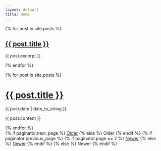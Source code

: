 ```yaml
---
layout: default
title: Home
---
```


<div class="posts">
{% for post in site.posts %}
<h2><a href="{{ post.url | prepend: site.baseurl }}">{{ post.title }}</a></h2>

{{ post.excerpt }}

{% endfor %}
</div>

<div class="posts">
<!--  {% for post in paginator.posts %} -->
{% for post in site.posts %}
<div class="post">
<h1 class="post-title">
<a href="{{site.baseurl}}{{ post.url }}">{{ post.title }}</a>
</h1>

<span class="post-date">{{ post.date | date_to_string }}</span>

{{ post.content }}
</div>
{% endfor %}
</div>

<div class="pagination">
  {% if paginator.next_page %}
    <a class="pagination-item older" href="{{ site.baseurl }}/page{{paginator.next_page}}">Older</a>
  {% else %}
    <span class="pagination-item older">Older</span>
  {% endif %}
  {% if paginator.previous_page %}
    {% if paginator.page == 2 %}
      <a class="pagination-item newer" href="{{ site.baseurl }}">Newer</a>
    {% else %}
      <a class="pagination-item newer" href="{{ site.baseurl }}/page{{paginator.previous_page}}">Newer</a>
    {% endif %}
  {% else %}
    <span class="pagination-item newer">Newer</span>
  {% endif %}
</div>
